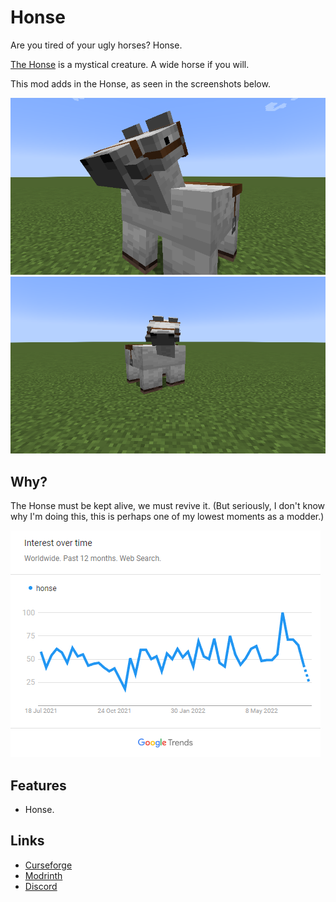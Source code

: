 # Honse

Are you tired of your ugly horses? Honse.

[The Honse](https://knowyourmeme.com/memes/honse) is a mystical creature. A wide horse if you will.

This mod adds in the Honse, as seen in the screenshots below.

![Image one](/img_one.png)
![Image two](/img_two.png)

## Why?

The Honse must be kept alive, we must revive it. (But seriously, I don't know why I'm doing this, this is perhaps one of
my lowest moments as a modder.)

![Google Trends Screenshot](/trends.png)

## Features

- Honse.

## Links

- [Curseforge](https://curseforge.com/mc-mods/honse)
- [Modrinth](https://modrinth.com/mod/honse)
- [Discord](https://discord.jamalam.tech)

